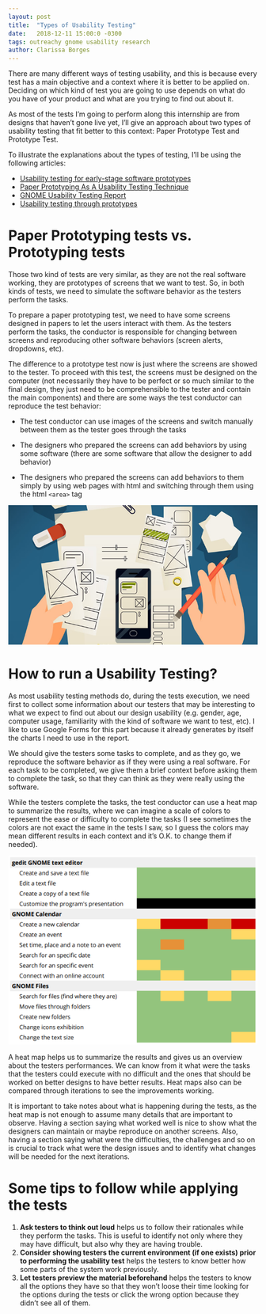 ```yaml
---
layout: post
title:  "Types of Usability Testing"
date:   2018-12-11 15:00:0 -0300
tags: outreachy gnome usability research
author: Clarissa Borges
---
```


There are many different ways of testing usability, and this is because every test has a main objective and a context where it is better to be applied on. Deciding on which kind of test you are going to use depends on what do you have of your product and what are you trying to find out about it.

As most of the tests I’m going to perform along this internship are from designs that haven’t gone live yet, I’ll give an approach about two types of usability testing that fit better to this context: Paper Prototype Test and Prototype Test.

To illustrate the explanations about the types of testing, I’ll be using the following articles:

* [Usability testing for early-stage software prototypes](https://opensource.com/article/17/9/paper-based-usability-testing)
* [Paper Prototyping As A Usability Testing Technique](https://usabilitygeek.com/paper-prototyping-as-a-usability-testing-technique/)
* [GNOME Usability Testing Report](https://medium.com/gnome-usability-testing-report/gnome-usability-testing-report-93320514ea86)
* [Usability testing through prototypes](https://opensource-usability.blogspot.com/2014/05/usability-testing-through-prototypes.html)

# Paper Prototyping tests vs. Prototyping tests
Those two kind of tests are very similar, as they are not the real software working, they are prototypes of screens that we want to test. So, in both kinds of tests, we need to simulate the software behavior as the testers perform the tasks.

To prepare a paper prototyping test, we need to have some screens designed in papers to let the users interact with them. As the testers perform the tasks, the conductor is responsible for changing between screens and reproducing other software behaviors (screen alerts, dropdowns, etc).

The difference to a prototype test now is just where the screens are showed to the tester. To proceed with this test, the screens must be designed on the computer (not necessarily they have to be perfect or so much similar to the final design, they just need to be comprehensible to the tester and contain the main components) and there are some ways the test conductor can reproduce the test behavior:

* The test conductor can use images of the screens and switch manually between them as the tester goes through the tasks

* The designers who prepared the screens can add behaviors by using some software (there are some software that allow the designer to add behavior)

* The designers who prepared the screens can add behaviors to them simply by using web pages with html and switching through them using the html `<area>` tag

![Image from [Usability Geek](https://usabilitygeek.com/paper-prototyping-as-a-usability-testing-technique/)](/assets/images/paper-prototyping-usability-illustration-1.jpg)

# How to run a Usability Testing?
As most usability testing methods do, during the tests execution, we need first to collect some information about our testers that may be interesting to what we expect to find out about our design usability (e.g. gender, age, computer usage, familiarity with the kind of software we want to test, etc). I like to use Google Forms for this part because it already generates by itself the charts I need to use in the report.

We should give the testers some tasks to complete, and as they go, we reproduce the software behavior as if they were using a real software. For each task to be completed, we give them a brief context before asking them to complete the task, so that they can think as they were really using the software.

While the testers complete the tasks, the test conductor can use a heat map to summarize the results, where we can imagine a scale of colors to represent the ease or difficulty to complete the tasks (I see sometimes the colors are not exact the same in the tests I saw, so I guess the colors may mean different results in each context and it’s O.K. to change them if needed).

![The heatmap I got from my usability testing results](/assets/images/heatmap-example-1.png)

A heat map helps us to summarize the results and gives us an overview about the testers performances. We can know from it what were the tasks that the testers could execute with no difficult and the ones that should be worked on better designs to have better results. Heat maps also can be compared through iterations to see the improvements working.

It is important to take notes about what is happening during the tests, as the heat map is not enough to assume many details that are important to observe. Having a section saying what worked well is nice to show what the designers can maintain or maybe reproduce on another screens. Also, having a section saying what were the difficulties, the challenges and so on is crucial to track what were the design issues and to identify what changes will be needed for the next iterations.

# Some tips to follow while applying the tests
1. **Ask testers to think out loud** helps us to follow their rationales while they perform the tasks. This is useful to identify not only where they may have difficult, but also why they are having trouble.
2. **Consider showing testers the current environment (if one exists) prior to performing the usability test** helps the testers to know better how some parts of the system work previously.
3. **Let testers preview the material beforehand** helps the testers to know all the options they have so that they won’t loose their time looking for the options during the tests or click the wrong option because they didn’t see all of them.